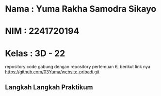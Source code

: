 # Nama  : Yuma Rakha Samodra Sikayo
# NIM   : 2241720194
# Kelas : 3D - 22

repository code gabung dengan repository pertemuan 6, berikut link nya
https://github.com/03Yuma/website-pribadi.git

## Langkah Langkah Praktikum
